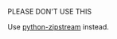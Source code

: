 PLEASE DON'T USE THIS

Use [python-zipstream](https://github.com/allanlei/python-zipstream) instead.
